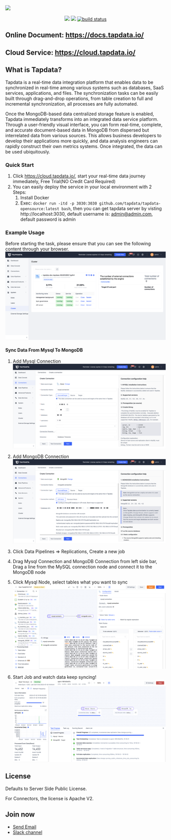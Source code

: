 <img src="https://github.com/tapdata/tapdata-private/raw/master/assets/logo-orange-grey-bar.png" width="300px"/>
<p align="center">
    <a href="https://github.com/tapdata/tapdata/graphs/contributors" alt="Contributors">
        <img src="https://img.shields.io/github/contributors/tapdata/tapdata" /></a>
    <a href="https://github.com/tapdata/tapdata/pulse" alt="Activity">
        <img src="https://img.shields.io/github/commit-activity/m/tapdata/tapdata" /></a>
    <a href="https://tapdata.github.io/tapdata">
        <img src="https://github.com/tapdata/tapdata/actions/workflows/docker-image.yml/badge.svg" alt="build status"></a>
</p>


## Online Document: https://docs.tapdata.io/
## Cloud Service: https://cloud.tapdata.io/

## What is Tapdata?
Tapdata is a real-time data integration platform that enables data to be synchronized in real-time among various systems such as databases, SaaS services, applications, and files.
The synchronization tasks can be easily built through drag-and-drop operations, from table creation to full and incremental synchronization, all processes are fully automated.

Once the MongoDB-based data centralized storage feature is enabled, Tapdata immediately transforms into an integrated data service platform.
Through a user-friendly visual interface, you can form real-time, complete, and accurate document-based data in MongoDB from dispersed but interrelated data from various sources. This allows business developers to develop their applications more quickly, and data analysis engineers can rapidly construct their own metrics systems. Once integrated, the data can be used ubiquitously.

 
### Quick Start
1. Click https://cloud.tapdata.io/, start your real-time data journey immediately, Free Trial(NO Credit Card Required)
2. You can easily deploy the service in your local environment with 2 Steps:
    1. Install Docker
    2. Exec: `docker run -itd -p 3030:3030 github.com/tapdata/tapdata-opensource:latest bash`, then you can get tapdata server by visting http://localhost:3030,
    default username is: admin@admin.com, default password is admin

### Example Usage
Before starting the task, please ensure that you can see the following content through your browser.
![cluster status](./assets/cluster-status.png)

#### Sync Data From Mysql To MongoDB
1. Add Mysql Connection
![](./assets/mysql-conn.png)

2. Add MongoDB Connection
![](./assets/mongodb-conn.png)

3. Click Data Pipelines => Replications, Create a new job

4. Drag Mysql Connection and MongoDB Connection from left side bar, Drag a line from the MySQL connection node and connect it to the MongoDB node
5. Click Mysql Node, select tables what you want to sync
![](./assets/mysql-mongodb-config.png)

6. Start Job and watch data keep syncing!
![](./assets/mysql-mongodb-monitor.png)


## License
Defaults to Server Side Public License.

For Connectors, the license is Apache V2.

## Join now
- [Send Email](mailto:team@tapdata.io)
- [Slack channel](https://join.slack.com/t/tapdatacommunity/shared_invite/zt-1biraoxpf-NRTsap0YLlAp99PHIVC9eA)
